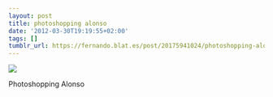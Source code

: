 ```yaml
---
layout: post
title: photoshopping alonso
date: '2012-03-30T19:19:55+02:00'
tags: []
tumblr_url: https://fernando.blat.es/post/20175941024/photoshopping-alonso
---
```

 ![](/tumblr_files/tumblr_m1pk58ZsUu1qz4y16o1_1280.jpg)  

Photoshopping Alonso
